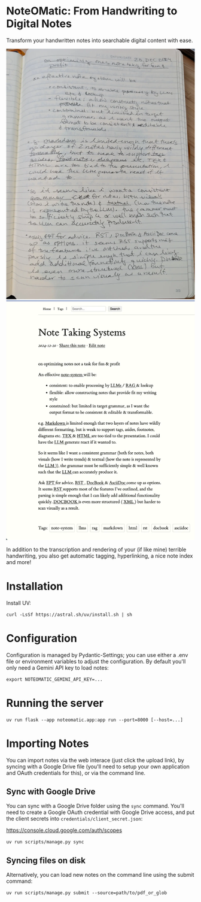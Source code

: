 # NoteOMatic: From Handwriting to Digital Notes

Transform your handwritten notes into searchable digital content with ease.

![Before: Handwritten Note](static/notebook.webp)
![After: Digital Note View](static/note-view.webp)

In addition to the transcription and rendering of your (if like mine) terrible
handwriting, you also get automatic tagging, hyperlinking, a nice note index and
more!

# Installation

Install UV:

```
curl -LsSf https://astral.sh/uv/install.sh | sh
```

# Configuration

Configuration is managed by Pydantic-Settings; you can use either a .env file or
environment variables to adjust the configuration. By default you'll only need a
Gemini API key to load notes:

```
export NOTEOMATIC_GEMINI_API_KEY=...
```

# Running the server

```
uv run flask --app noteomatic.app:app run --port=8000 [--host=...]
```

# Importing Notes

You can import notes via the web interace (just click the upload link), by
syncing with a Google Drive file (you'll need to setup your own application and
OAuth credentials for this), or via the command line.

## Sync with Google Drive

You can sync with a Google Drive folder using the `sync` command. You'll need to
create a Google OAuth credential with Google Drive access, and put the client
secrets into `credentials/client_secret.json`:

https://console.cloud.google.com/auth/scopes

```
uv run scripts/manage.py sync
```

## Syncing files on disk

Alternatively, you can load new notes on the command line using the submit command:

```
uv run scripts/manage.py submit --source=path/to/pdf_or_glob
```
